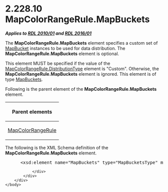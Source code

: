 <html dir="LTR" xmlns:mshelp="http://msdn.microsoft.com/mshelp" xmlns:ddue="http://ddue.schemas.microsoft.com/authoring/2003/5" xmlns:xlink="http://www.w3.org/1999/xlink" xmlns:tool="http://www.microsoft.com/tooltip">
    <head>
        <meta http-equiv="Content-Type" content="text/html; CHARSET=utf-8"></meta>
        <meta name="save" content="history"></meta>
        <title>2.228.10 MapColorRangeRule.MapBuckets</title>
        <xml>
            <mshelp:toctitle title="2.228.10 MapColorRangeRule.MapBuckets"></mshelp:toctitle>
            <mshelp:rltitle title="[MS-RDL]: MapColorRangeRule.MapBuckets"></mshelp:rltitle>
            <mshelp:keyword index="A" term="2bf2ab58-756f-4823-84c2-f2f5ac3ec282"></mshelp:keyword>
            <mshelp:attr name="DCSext.ContentType" value="open specification"></mshelp:attr>
            <mshelp:attr name="AssetID" value="2bf2ab58-756f-4823-84c2-f2f5ac3ec282"></mshelp:attr>
            <mshelp:attr name="TopicType" value="kbRef"></mshelp:attr>
            <mshelp:attr name="DCSext.Title" value="[MS-RDL]: MapColorRangeRule.MapBuckets" />
        </xml>
    </head>
    <body>
        <div id="header">
            <h1 class="heading">2.228.10 MapColorRangeRule.MapBuckets</h1>
        </div>
        <div id="mainSection">
            <div id="mainBody">
                <div id="allHistory" class="saveHistory"></div>
                <div id="sectionSection0" class="section" name="collapseableSection">
                    

<p><b><i>Applies to </i></b><a href="3428e690-a348-4ec7-8a6a-8efb42d2cdee.html"><b><i>RDL 2010/01</i></b></a><b><i>
and </i></b><a href="52ce3983-2bfc-4e72-9359-42aaf5fe4509.html"><b><i>RDL 2016/01</i></b></a></p>

<p>The <b>MapColorRangeRule.MapBuckets</b> element specifies a
custom set of <a href="ef18140f-3267-4bb8-9df6-0fe220aabcdb.html">MapBucket</a>
instances to be used for data distribution. The <b>MapColorRangeRule.MapBuckets</b>
element is optional. </p>

<p>This element MUST be specified if the value of the <a href="f4b343bc-fae9-464c-b7b1-209fab83fc39.html">MapColorRangeRule.DistributionType</a>
element is &quot;Custom&quot;. Otherwise, the <b>MapColorRangeRule.MapBuckets</b>
element is ignored. This element is of type <a href="95175148-e772-42ef-8c4d-c5a8a7135124.html">MapBuckets</a>.</p>

<p>Following is the parent element of the <b>MapColorRangeRule.MapBuckets</b>
element.</p>

<table>
 <thead>
  <tr>
   <th>
   <p>Parent elements</p>
   </th>
  </tr>
 </thead>
 <tr>
  <td>
  <p><a href="1c6ca85d-f3d6-403c-9232-7d0183108a92.html">MapColorRangeRule</a></p>
  </td>
 </tr>
</table>

<p>The following is the XML Schema definition of the <b>MapColorRangeRule.MapBuckets</b>
element.</p>

<dl>
<dd>
<div><pre> &lt;xsd:element name=&quot;MapBuckets&quot; type=&quot;MapBucketsType&quot; minOccurs=&quot;0&quot; /&gt;
</pre></div>
</dd></dl>


                </div>
            </div>
        </div>
    </body>
</html>